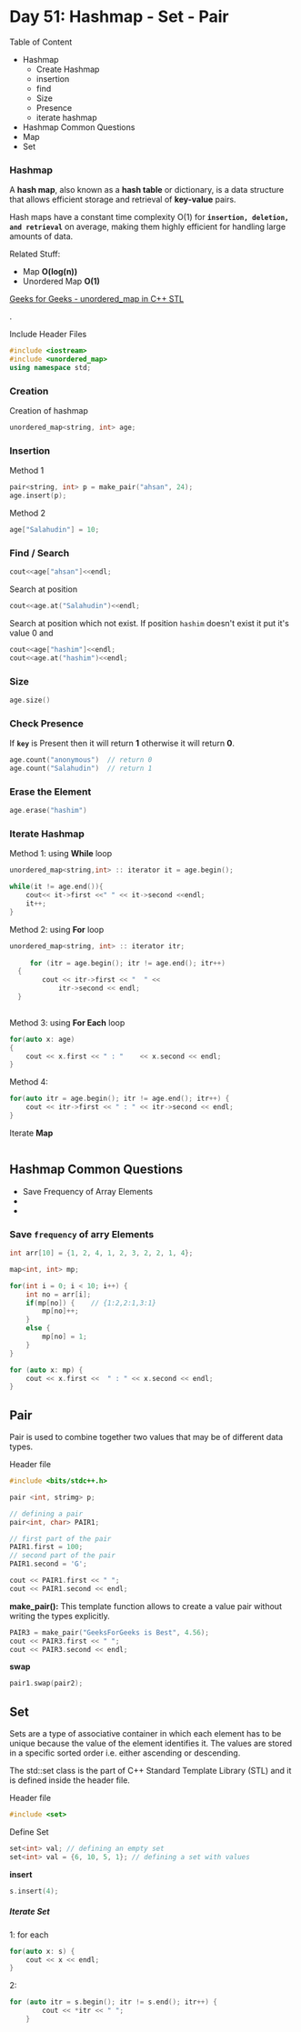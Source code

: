 # Day 51: Hashmap - Set - Pair 

Table of Content
- Hashmap
    - Create Hashmap
    - insertion
    - find
    - Size
    - Presence
    - iterate hashmap
- Hashmap Common Questions
- Map
- Set


### Hashmap 
A **hash map**, also known as a **hash table** or dictionary, is a data structure that allows efficient storage and retrieval of **key-value** pairs. 

Hash maps have a constant time complexity O(1) for **`insertion, deletion, and retrieval`** on average, making them highly efficient for handling large amounts of data.


Related Stuff:
- Map **O(log(n))**
- Unordered Map **O(1)**

[Geeks for Geeks - unordered_map in C++ STL](https://www.geeksforgeeks.org/unordered_map-in-cpp-stl/)

.


Include Header Files
```c++
#include <iostream>
#include <unordered_map>
using namespace std;
```

### Creation

Creation of hashmap
```c++
unordered_map<string, int> age;
```

### Insertion

Method 1
```c++
pair<string, int> p = make_pair("ahsan", 24);
age.insert(p);
```

Method 2
```c++
age["Salahudin"] = 10;
```


### Find / Search

```c++
cout<<age["ahsan"]<<endl;
```
Search  at position
```c++
cout<<age.at("Salahudin")<<endl;
```
Search at position which not exist. If position `hashim` doesn't exist it put it's value 0 and 
```c++
cout<<age["hashim"]<<endl;
cout<<age.at("hashim")<<endl;
```


### Size

```c++
age.size()
```

### Check Presence

If **`key`** is Present then it will return **1** otherwise it will return **0**.
```c++
age.count("anonymous")  // return 0 
age.count("Salahudin")  // return 1
```

### Erase the Element

```c++
age.erase("hashim")
```



### Iterate Hashmap

Method 1: using **While** loop

```c++
unordered_map<string,int> :: iterator it = age.begin();

while(it != age.end()){
    cout<< it->first <<" " << it->second <<endl;
    it++;
}
```

Method 2: using **For** loop

```c++
unordered_map<string, int> :: iterator itr;
 
	 for (itr = age.begin(); itr != age.end(); itr++) 
  { 
		cout << itr->first << "  " << 
            itr->second << endl;
  }
	
```

Method 3: using **For Each** loop

```c++
for(auto x: age)
{
    cout << x.first << " : "	<< x.second << endl;
}
```

Method 4: 

```c++
for(auto itr = age.begin(); itr != age.end(); itr++) {
    cout << itr->first << " : " << itr->second << endl;
}
```

Iterate **Map**

```c++

```

## Hashmap Common Questions
- Save Frequency of Array Elements
- 
- 

### Save `frequency` of arry Elements

```c++
int arr[10] = {1, 2, 4, 1, 2, 3, 2, 2, 1, 4};

map<int, int> mp;

for(int i = 0; i < 10; i++) {
    int no = arr[i];
    if(mp[no]) {    // {1:2,2:1,3:1}
        mp[no]++;
    }
    else {
        mp[no] = 1;
    }
}

for (auto x: mp) {
    cout << x.first <<  " : " << x.second << endl;
}
```





## Pair 

Pair is used to combine together two values that may be of different data types.


Header file
```c++
#include <bits/stdc++.h>
```

```c++
pair <int, strimg> p;
```


```c++
// defining a pair
pair<int, char> PAIR1;

// first part of the pair
PAIR1.first = 100;
// second part of the pair
PAIR1.second = 'G';

cout << PAIR1.first << " ";
cout << PAIR1.second << endl;
```

**make_pair():** This template function allows to create a value pair without writing the types explicitly. 

```c++
PAIR3 = make_pair("GeeksForGeeks is Best", 4.56);
cout << PAIR3.first << " ";
cout << PAIR3.second << endl;
```

**swap**
```c++
pair1.swap(pair2);
```


## Set 

Sets are a type of associative container in which each element has to be unique because the value of the element identifies it. The values are stored in a specific sorted order i.e. either ascending or descending.

The std::set class is the part of C++ Standard Template Library (STL) and it is defined inside the <set> header file.


Header file
```c++
#include <set>
```
Define Set
```c++
set<int> val; // defining an empty set
set<int> val = {6, 10, 5, 1}; // defining a set with values
```

**insert**
```c++
s.insert(4);
```
##### Iterate Set
1: for each
```c++
for(auto x: s) {
	cout << x << endl;
}	
```

2:
```c++
for (auto itr = s.begin(); itr != s.end(); itr++) {
        cout << *itr << " ";
    }
	
```



